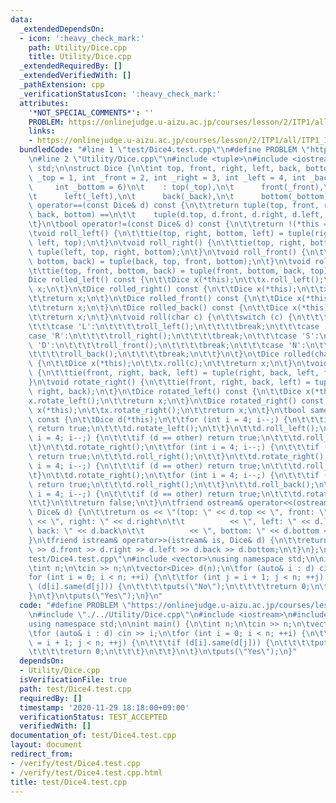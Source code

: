 ```yaml
---
data:
  _extendedDependsOn:
  - icon: ':heavy_check_mark:'
    path: Utility/Dice.cpp
    title: Utility/Dice.cpp
  _extendedRequiredBy: []
  _extendedVerifiedWith: []
  _pathExtension: cpp
  _verificationStatusIcon: ':heavy_check_mark:'
  attributes:
    '*NOT_SPECIAL_COMMENTS*': ''
    PROBLEM: https://onlinejudge.u-aizu.ac.jp/courses/lesson/2/ITP1/all/ITP1_11_D
    links:
    - https://onlinejudge.u-aizu.ac.jp/courses/lesson/2/ITP1/all/ITP1_11_D
  bundledCode: "#line 1 \"test/Dice4.test.cpp\"\n#define PROBLEM \"https://onlinejudge.u-aizu.ac.jp/courses/lesson/2/ITP1/all/ITP1_11_D\"\
    \n#line 2 \"Utility/Dice.cpp\"\n#include <tuple>\n#include <iostream>\nusing namespace\
    \ std;\n\nstruct Dice {\n\tint top, front, right, left, back, bottom;\n\tDice(int\
    \ _top = 1, int _front = 2, int _right = 3, int _left = 4, int _back = 5,\n\t\
    \     int _bottom = 6)\n\t    : top(_top),\n\t      front(_front),\n\t      right(_right),\n\
    \t      left(_left),\n\t      back(_back),\n\t      bottom(_bottom) {}\n\tbool\
    \ operator==(const Dice& d) const {\n\t\treturn tuple(top, front, right, left,\
    \ back, bottom) ==\n\t\t    tuple(d.top, d.front, d.right, d.left, d.back, d.bottom);\n\
    \t}\n\tbool operator!=(const Dice& d) const {\n\t\treturn !(*this == d);\n\t}\n\
    \tvoid roll_left() {\n\t\ttie(top, right, bottom, left) = tuple(right, bottom,\
    \ left, top);\n\t}\n\tvoid roll_right() {\n\t\ttie(top, right, bottom, left) =\
    \ tuple(left, top, right, bottom);\n\t}\n\tvoid roll_front() {\n\t\ttie(top, front,\
    \ bottom, back) = tuple(back, top, front, bottom);\n\t}\n\tvoid roll_back() {\n\
    \t\ttie(top, front, bottom, back) = tuple(front, bottom, back, top);\n\t}\n\t\
    Dice rolled_left() const {\n\t\tDice x(*this);\n\t\tx.roll_left();\n\t\treturn\
    \ x;\n\t}\n\tDice rolled_right() const {\n\t\tDice x(*this);\n\t\tx.roll_right();\n\
    \t\treturn x;\n\t}\n\tDice rolled_front() const {\n\t\tDice x(*this);\n\t\tx.roll_front();\n\
    \t\treturn x;\n\t}\n\tDice rolled_back() const {\n\t\tDice x(*this);\n\t\tx.roll_back();\n\
    \t\treturn x;\n\t}\n\tvoid roll(char c) {\n\t\tswitch (c) {\n\t\t\tcase 'W':\n\
    \t\t\tcase 'L':\n\t\t\t\troll_left();\n\t\t\t\tbreak;\n\t\t\tcase 'E':\n\t\t\t\
    case 'R':\n\t\t\t\troll_right();\n\t\t\t\tbreak;\n\t\t\tcase 'S':\n\t\t\tcase\
    \ 'D':\n\t\t\t\troll_front();\n\t\t\t\tbreak;\n\t\t\tcase 'N':\n\t\t\tcase 'U':\n\
    \t\t\t\troll_back();\n\t\t\t\tbreak;\n\t\t}\n\t}\n\tDice rolled(char c) const\
    \ {\n\t\tDice x(*this);\n\t\tx.roll(c);\n\t\treturn x;\n\t}\n\tvoid rotate_left()\
    \ {\n\t\ttie(front, right, back, left) = tuple(right, back, left, front);\n\t\
    }\n\tvoid rotate_right() {\n\t\ttie(front, right, back, left) = tuple(left, front,\
    \ right, back);\n\t}\n\tDice rotated_left() const {\n\t\tDice x(*this);\n\t\t\
    x.rotate_left();\n\t\treturn x;\n\t}\n\tDice rotated_right() const {\n\t\tDice\
    \ x(*this);\n\t\tx.rotate_right();\n\t\treturn x;\n\t}\n\tbool same(Dice other)\
    \ const {\n\t\tDice d(*this);\n\t\tfor (int i = 4; i--;) {\n\t\t\tif (d == other)\
    \ return true;\n\t\t\td.rotate_left();\n\t\t}\n\t\td.roll_left();\n\t\tfor (int\
    \ i = 4; i--;) {\n\t\t\tif (d == other) return true;\n\t\t\td.roll_front();\n\t\
    \t}\n\t\td.rotate_right();\n\t\tfor (int i = 4; i--;) {\n\t\t\tif (d == other)\
    \ return true;\n\t\t\td.roll_right();\n\t\t}\n\t\td.rotate_right();\n\t\tfor (int\
    \ i = 4; i--;) {\n\t\t\tif (d == other) return true;\n\t\t\td.roll_front();\n\t\
    \t}\n\t\td.rotate_right();\n\t\tfor (int i = 4; i--;) {\n\t\t\tif (d == other)\
    \ return true;\n\t\t\td.roll_right();\n\t\t}\n\t\td.roll_back();\n\t\tfor (int\
    \ i = 4; i--;) {\n\t\t\tif (d == other) return true;\n\t\t\td.rotate_left();\n\
    \t\t}\n\t\treturn false;\n\t}\n\tfriend ostream& operator<<(ostream& os, const\
    \ Dice& d) {\n\t\treturn os << \"(top: \" << d.top << \", front: \" << d.front\
    \ << \", right: \" << d.right\n\t\t          << \", left: \" << d.left << \",\
    \ back: \" << d.back\n\t\t          << \", bottom: \" << d.bottom << \")\";\n\t\
    }\n\tfriend istream& operator>>(istream& is, Dice& d) {\n\t\treturn is >> d.top\
    \ >> d.front >> d.right >> d.left >> d.back >> d.bottom;\n\t}\n};\n#line 4 \"\
    test/Dice4.test.cpp\"\n#include <vector>\nusing namespace std;\n\nint main() {\n\
    \tint n;\n\tcin >> n;\n\tvector<Dice> d(n);\n\tfor (auto& i : d) cin >> i;\n\t\
    for (int i = 0; i < n; ++i) {\n\t\tfor (int j = i + 1; j < n; ++j) {\n\t\t\tif\
    \ (d[i].same(d[j])) {\n\t\t\t\tputs(\"No\");\n\t\t\t\treturn 0;\n\t\t\t}\n\t\t\
    }\n\t}\n\tputs(\"Yes\");\n}\n"
  code: "#define PROBLEM \"https://onlinejudge.u-aizu.ac.jp/courses/lesson/2/ITP1/all/ITP1_11_D\"\
    \n#include \"./../Utility/Dice.cpp\"\n#include <iostream>\n#include <vector>\n\
    using namespace std;\n\nint main() {\n\tint n;\n\tcin >> n;\n\tvector<Dice> d(n);\n\
    \tfor (auto& i : d) cin >> i;\n\tfor (int i = 0; i < n; ++i) {\n\t\tfor (int j\
    \ = i + 1; j < n; ++j) {\n\t\t\tif (d[i].same(d[j])) {\n\t\t\t\tputs(\"No\");\n\
    \t\t\t\treturn 0;\n\t\t\t}\n\t\t}\n\t}\n\tputs(\"Yes\");\n}"
  dependsOn:
  - Utility/Dice.cpp
  isVerificationFile: true
  path: test/Dice4.test.cpp
  requiredBy: []
  timestamp: '2020-11-29 18:18:00+09:00'
  verificationStatus: TEST_ACCEPTED
  verifiedWith: []
documentation_of: test/Dice4.test.cpp
layout: document
redirect_from:
- /verify/test/Dice4.test.cpp
- /verify/test/Dice4.test.cpp.html
title: test/Dice4.test.cpp
---
```

